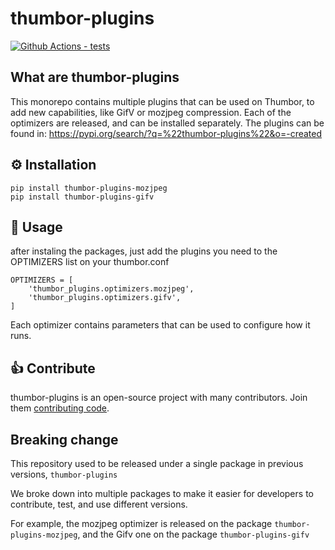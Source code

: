 # thumbor-plugins
[![Github Actions - tests](https://github.com/thumbor/thumbor-plugins/actions/workflows/test.yml/badge.svg)](https://github.com/thumbor/thumbor-plugins/actions)
## What are thumbor-plugins
This monorepo contains multiple plugins that can be used on Thumbor, to add new capabilities, like GifV or mozjpeg compression.
Each of the optimizers are released, and can be installed separately.
The plugins can be found in: https://pypi.org/search/?q=%22thumbor-plugins%22&o=-created

## ⚙️ Installation
```
pip install thumbor-plugins-mozjpeg
pip install thumbor-plugins-gifv
```

## 🎯 Usage
after instaling the packages,
just add the plugins you need to the OPTIMIZERS list on your thumbor.conf
```
OPTIMIZERS = [
    'thumbor_plugins.optimizers.mozjpeg',
    'thumbor_plugins.optimizers.gifv',
]
```
Each optimizer contains parameters that can be used to configure how it runs.

## 👍 Contribute

thumbor-plugins is an open-source project with many contributors. Join them
[contributing code](https://github.com/thumbor/thumbor-plugins/blob/master/CONTRIBUTING.md).


## Breaking change
This repository used to be released under a single package in previous versions, `thumbor-plugins`

We broke down into multiple packages to make it easier for developers to contribute, test, and use different versions.

For example, the mozjpeg optimizer is released on the package `thumbor-plugins-mozjpeg`, and the Gifv one on the package `thumbor-plugins-gifv`


